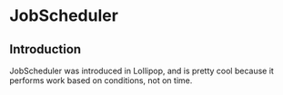 # JobScheduler

## Introduction
JobScheduler was introduced in Lollipop, and is pretty cool because it performs work based on conditions, not on time.

